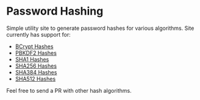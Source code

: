 ﻿# Password Hashing

Simple utility site to generate password hashes for various algorithms. Site currently has support for:

 - [BCrypt Hashes](https://passwordhashing.com/BCrypt)
 - [PBKDF2 Hashes](https://passwordhashing.com/PBKDF2)
 - [SHA1 Hashes](https://passwordhashing.com/SHA1)
 - [SHA256 Hashes](https://passwordhashing.com/SHA256)
 - [SHA384 Hashes](https://passwordhashing.com/SHA384)
 - [SHA512 Hashes](https://passwordhashing.com/SHA512)

Feel free to send a PR with other hash algorithms.